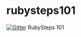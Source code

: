 # rubysteps101

[![Gitter](https://badges.gitter.im/Join%20Chat.svg)](https://gitter.im/RubySteps/rubysteps101?utm_source=badge&utm_medium=badge&utm_campaign=pr-badge&utm_content=badge)
RubySteps 101
